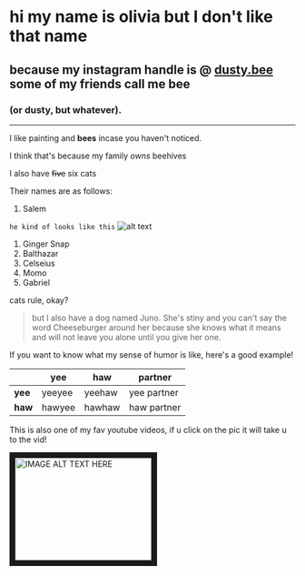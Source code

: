 # hi my name is olivia but I don't like that name
## because my instagram handle is @ [dusty.bee](https://www.instagram.com/dusty.bee/)  some of my friends call me bee
### (or dusty, but whatever).
**********
I like painting and **bees** incase you haven't noticed.

I think that's because my family *owns* beehives

I also have ~~five~~ six cats

Their names are as follows:
1. Salem

``` he kind of looks like this ```
![alt text](https://www.meme-arsenal.com/memes/b8f3632522b1e2e0649c68aa75b3e178.jpg "him is a good boi")
1. Ginger Snap
1. Balthazar
1. Celseius 
1. Momo
1. Gabriel

cats rule, okay?

> but I also have a dog named Juno. She's stiny and you can't say the word Cheeseburger around her because she knows what it means and will not leave you alone until you give her one.

If you want to know what my sense of humor is like, here's a good example!

|         | **yee** | **haw** | **partner** |
|---------|---------|---------|-------------|
| **yee** | yeeyee  | yeehaw  | yee partner |
| **haw** | hawyee  | hawhaw  | haw partner |

This is also one of my fav youtube videos, if u click on the pic it will take u to the vid!

<a href="http://www.youtube.com/watch?feature=player_embedded&v=GpPOMrQGzbk
" target="_blank"><img src="http://img.youtube.com/vi/GpPOMrQGzbk/0.jpg" 
alt="IMAGE ALT TEXT HERE" width="240" height="180" border="10" /></a>
